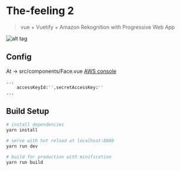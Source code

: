 # The-feeling 2

> vue + Vuetify + Amazon Rekognition with Progressive Web App

![alt tag](http://i.imgur.com/0uVqzSQ.png)

## Config

At -> src/components/Face.vue     [AWS console](https://console.aws.amazon.com)

``` bash
...
    accessKeyId:'',secretAccessKey:''
...

```

## Build Setup 

``` bash
# install dependencies
yarn install

# serve with hot reload at localhost:8080
yarn run dev

# build for production with minification
yarn run build


```


